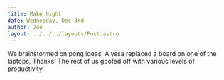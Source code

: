 ```yaml
---
title: Make Night
date: Wednesday, Dec 3rd
author: Joe
layout: ../../../layouts/Post.astro
---
```


We brainstormed on pong ideas.  Alyssa replaced a board on one of the laptops, Thanks! The rest of us goofed off with various levels of productivity.
